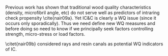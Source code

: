 Previous work has shown that traditional wood quality characteristics (density, microfibril angle, etc) do not serve well as predictors of intraring check propensity \cite{nair09a}. Yet IC&C is clearly a WQ issue (since it occurs only sporadically). Thus we need define new WQ measures and before doing so need to know if we principally seek factors controlling strength, micro-stress or load factors.

\citet{nair09b} considered rays and resin canals as potential WQ indicators of IC. 
  
  
  
  
  